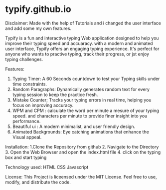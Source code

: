 # typify.github.io

Disclaimer: Made with the help of Tutorials and i changed the user interface and add some my own features.
 
Typify is a fun and interactive typing Web application designed to help you improve their typing speed and accuaracy. with a modern and animated user interface, Typify offers an engaging typing experience. It's perfect for anyone who wants to practive typing, track their progress, or jst enjoy typing challenges.


Features:
1. Typing Timer: A 60 Seconds countdown to test your Typing skills under time constraints. 
2. Random Paragraphs: Dynamically generates random text for every typing session to keep the practice fresh.
3. Mistake Counter; Tracks your typing errors in real time, helping you focus on improving accuracy.
4. WPM and CPM : calculate the word per minute a mesure of your typing speed. and characters per minute to provide finer insight into you performance.
5. Beautiful ui : A modern minimalist, and user friendly design.
6. Animated Backgrounds: Eye catching animations that enhance the Visual appeal.

Installation:
1.Clone the Repository from github
2. Navigate to the Directory
3. Open the Web Browser and open the index.html file
4. click on the typing box and start typing

Technology used:
HTML
CSS
Javascript

License:
This Project is liceensed under the MIT License. Feel free to use, modify, and distribute the code.